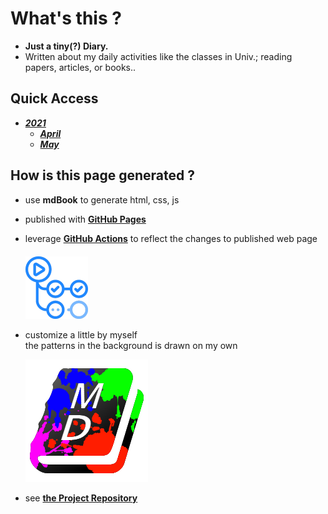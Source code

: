 # What's this ?
- **Just a tiny(?) Diary.** 
- Written about my daily activities like the classes in Univ.; reading papers, articles, or books..

## Quick Access
- [***2021***](./2021/top.md)
  - [***April***](./2021/April/top.md)
  - [***May***](./2021/May/top.md)

## How is this page generated ?
- use **mdBook** to generate html, css, js
- published with [**GitHub Pages**](https://docs.github.com/en/pages)
- leverage [**GitHub Actions**](https://github.com/features/actions) to reflect the changes to published web page  
    　  
  <img src="./img_folder/github_actions.png" alt="github_actions" width="100"/>  

- customize a little by myself  
  the patterns in the background is drawn on my own  
    
  ![painted mdBook](./img_folder/painted_favicon.png)  

- see [**the Project Repository**](https://github.com/OtsuKotsu/daily_log)
